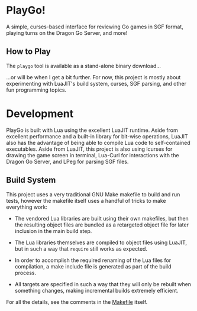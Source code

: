 # PlayGo!

A simple, curses-based interface for reviewing Go games in SGF format, playing
turns on the Dragon Go Server, and more!


## How to Play

The `playgo` tool is available as a stand-alone binary download...

...or will be when I get a bit further. For now, this project is mostly about
experimenting with LuaJIT's build system, curses, SGF parsing, and other fun
programming topics.


# Development

PlayGo is built with Lua using the excellent LuaJIT runtime. Aside from
excellent performance and a built-in library for bit-wise operations, LuaJIT
also has the advantage of being able to compile Lua code to self-contained
executables. Aside from LuaJIT, this project is also using lcurses for drawing
the game screen in terminal, Lua-Curl for interactions with the Dragon Go
Server, and LPeg for parsing SGF files.

## Build System

This project uses a very traditional GNU Make makefile to build and run tests,
however the makefile itself uses a handful of tricks to make everything work:

* The vendored Lua libraries are built using their own makefiles, but then the
  resulting object files are bundled as a retargeted object file for later
  inclusion in the main build step.

* The Lua libraries themselves are compiled to object files using LuaJIT, but in
  such a way that `require` still works as expected.

* In order to accomplish the required renaming of the Lua files for compilation,
  a make include file is generated as part of the build process.

* All targets are specified in such a way that they will only be rebuilt when
  something changes, making incremental builds extremely efficient.

For all the details, see the comments in the [Makefile](Makefile) itself.
